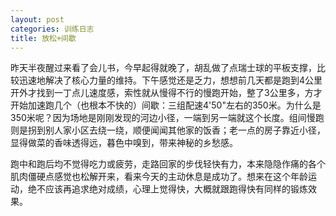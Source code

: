 ```yaml
---
layout: post
categories: 训练日志
title: 放松+间歇
---
```


昨天半夜醒过来看了会儿书，今早起得就晚了，胡乱做了点瑞士球的平板支撑，比较迅速地解决了核心力量的维持。下午感觉还是乏力，想想前几天都是跑到4公里开外才找到一丁点儿速度感，索性就从慢得不行的慢跑开始，整了3公里多，方才开始加速跑几个（也根本不快的）间歇：三组配速4'50"左右的350米。为什么是350米呢？因为场地是刚刚发现的河边小径，一端到另一端就这个长度。组间慢跑则是拐到别人家小区去绕一绕，顺便闻闻其他家的饭香；老一点的房子靠近小径，显得做菜的香味透得远，暮色中嗅到，带来神秘的乡愁感。

跑中和跑后均不觉得吃力或疲劳，走路回家的步伐轻快有力，本来隐隐作痛的各个肌肉僵硬点感觉也松解开来，看来今天的主动休息是成功了。想来在这个年龄运动，绝不应该再追求绝对成绩，心理上觉得快，大概就跟跑得快有同样的锻炼效果。
